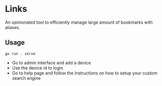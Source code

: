 # Links

An opinionated tool to efficiently manage large amount of bookmarks with aliases.

## Usage

```
go run . serve
```

- Go to admin interface and add a device
- Use the device id to login
- Go to help page and follow the instructions on how to setup your custom search engine
